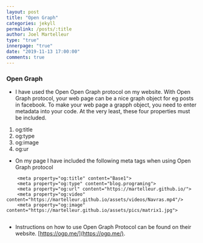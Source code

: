 ```yaml
---
layout: post
title: "Open Graph"
categories: jekyll
permalink: /posts/:title
author: Joel Martelleur
type: "true"
innerpage: "true"
date: "2019-11-13 17:00:00" 
comments: true
---
```


### Open Graph

* I have used the Open Open Graph protocol on my website. With Open Graph protocol, your web page can be a nice graph object for eg posts in facebook. To make your web page a grapph object, you need to enter metadata into your code. At the very least, these four properties must be included.

1. og:title
2. og:type
3. og:image
4. og:ur

* On my page I have included the following meta tags when using Open Graph protocol

```
    <meta property="og:title" content="Base1">
    <meta property="og:type" content="blog.programing">
    <meta property="og:url" content="https://martelleur.github.io/">
    <meta property="og:video" content="https://martelleur.github.io/assets/videos/Navras.mp4"/>
    <meta property="og:image" content="https://martelleur.github.io/assets/pics/matrix1.jpg">
    
```

* Instructions on how to use Open Graph Protocol can be found on their website.
[https://ogp.me/](https://ogp.me/).
